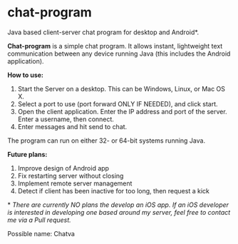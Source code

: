 # chat-program
Java based client-server chat program for desktop and Android\*.

**Chat-program** is a simple chat program. It allows instant, lightweight text
communication between any device running Java (this includes the Android
application).

**How to use:**
1. Start the Server on a desktop. This can be Windows, Linux, or Mac OS X.
2. Select a port to use (port forward ONLY IF NEEDED), and click start.
3. Open the client application. Enter the IP address and port
   of the server. Enter a username, then connect.
4. Enter messages and hit send to chat.

The program can run on either 32- or 64-bit systems running Java.

**Future plans:**
1. Improve design of Android app
2. Fix restarting server without closing
3. Implement remote server management
4. Detect if client has been inactive for too long, then request a kick

\* *There are currently NO plans the develop an iOS app. If an iOS developer
is interested in developing one based around my server, feel free to contact
me via a Pull request.*

Possible name: Chatva